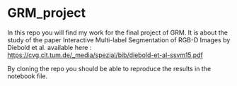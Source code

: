 # GRM_project

In this repo you will find my work for the final project of GRM.
It is about the study of the paper Interactive Multi-label Segmentation of RGB-D Images by Diebold et al. available here : https://cvg.cit.tum.de/_media/spezial/bib/diebold-et-al-ssvm15.pdf 

By cloning the repo you should be able to reproduce the results in the notebook file.
